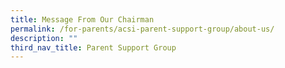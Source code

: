 ```yaml
---
title: Message From Our Chairman
permalink: /for-parents/acsi-parent-support-group/about-us/
description: ""
third_nav_title: Parent Support Group
---
```

